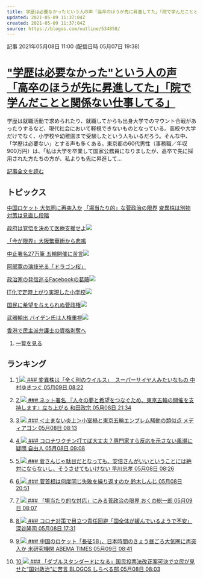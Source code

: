 ```yaml
---
title: 学歴は必要なかったという人の声「高卒のほうが先に昇進してた」「院で学んだことと関係ない仕事してる」
updated: 2021-05-09 11:37:04Z
created: 2021-05-09 11:37:04Z
source: https://blogos.com/outline/534858/
---
```


 記事
2021年05月08日 11:00 (配信日時 05月07日 19:38)

# ["学歴は必要なかった"という人の声「高卒のほうが先に昇進してた」「院で学んだことと関係ない仕事してる」](https://blogos.com/article/534858/)

学歴は就職活動で求められたり、就職してからも出身大学でのマウント合戦があったりするなど、現代社会において軽視できないものとなっている。高校や大学だけでなく、小学校や幼稚園まで受験したという人もいるだろう。そんな中、「学歴は必要ない」とする声も多くある。東京都の60代男性（事務職／年収900万円）は、「私は大学を卒業して国家公務員になりましたが、高卒で先に採用された方たちの方が、私よりも先に昇進して…

[記事全文を読む](https://blogos.com/article/534858/)

## トピックス

[中国ロケット 大気圏に再突入か](https://blogos.com/outline/535047/)
[「場当たり的」な菅政治の限界](https://blogos.com/outline/535041/)
[変異株は別物 対策は見直し段階](https://blogos.com/outline/535042/)

[政府は覚悟を決めて医療支援せよ](https://blogos.com/outline/535053/)![](https://static.blogos.com/pc/image/refine/new.png)

[「今が限界」大阪繁華街から悲鳴](https://blogos.com/outline/535039/)

[中止署名27万筆 五輪開催に苦言](https://blogos.com/outline/535055/)![](https://static.blogos.com/pc/image/refine/new.png)

[阿部寛の演技光る「ドラゴン桜」](https://blogos.com/outline/535033/)

[政治家の発信巡るFacebookの葛藤](https://blogos.com/outline/535057/)![](https://static.blogos.com/pc/image/refine/new.png)

[IT化で定時上がり実現した小学校](https://blogos.com/outline/535052/)![](https://static.blogos.com/pc/image/refine/new.png)

[国民に希望を与えられぬ菅政権](https://blogos.com/outline/535028/)![](https://static.blogos.com/pc/image/refine/new.png)

[武器輸出 バイデン氏は人権重視](https://blogos.com/outline/535056/)![](https://static.blogos.com/pc/image/refine/new.png)

[香港で民主派弁護士の資格剥奪へ](https://blogos.com/outline/535038/)
1.   [一覧を見る](https://blogos.com/article/pickup_archive/0/)

## ランキング

1.   [   1  ![](https://static.blogos.com/media/member/3786/icon.png?1620525606)    ### 変異株は「全く別のウイルス」　スーパーサイヤ人みたいなもの       中村ゆきつぐ    05月09日 08:22](https://blogos.com/article/535042/)

2.   [   2  ![](https://static.blogos.com/media/member/72348/icon.png?1620525606)    ### ネット署名 『人々の夢と希望をつなぐため、東京五輪の開催を支持します』立ち上がる       和田政宗    05月08日 21:34](https://blogos.com/article/535011/)

3.   [   3  ![](https://static.blogos.com/media/member/81645/icon.png?1620525606)    ### ＜止まない炎上＞小室禍と東京五輪エンブレム騒動の類似点       メディアゴン    05月08日 08:13](https://blogos.com/article/534909/)

4.   [   4  ![](https://static.blogos.com/media/member/251/icon.png?1620525606)    ### コロナワクチン打てば大丈夫？専門家すら反応を示さない風潮に疑問       自由人    05月08日 09:08](https://blogos.com/article/534922/)

5.   [   5  ![](https://static.blogos.com/media/member/94/icon.png?1620525606)    ### 菅さんじゃ駄目だとなっても、安倍さんがいいということには絶対にならないし、そうさせてもいけない       早川忠孝    05月08日 08:26](https://blogos.com/article/534915/)

6.   [   6  ![](https://static.blogos.com/media/member/136851/icon.png?1620525606)    ### 菅首相は何度同じ失敗を繰り返すのか       鈴木しんじ    05月08日 20:51](https://blogos.com/article/535006/)

7.   [   7  ![](https://static.blogos.com/media/member/116627/icon.png?1620525606)    ### 「場当たり的な対応」にみる菅政治の限界       おくの総一郎    05月09日 08:07](https://blogos.com/article/535041/)

8.   [   8  ![](https://static.blogos.com/media/member/403/icon.png?1620525606)    ### コロナ対策で目立つ責任回避「国全体が緩んでいるようで不安」       深谷隆司    05月08日 17:31](https://blogos.com/article/534983/)

9.   [   9  ![](https://static.blogos.com/media/member/144960/icon.png?1620525606)    ### 中国のロケット「長征5B」、日本時間のきょう昼ごろ大気圏に再突入か 米研究機関       ABEMA TIMES    05月09日 08:41](https://blogos.com/article/535047/)

10.   [   10  ![](https://static.blogos.com/media/member/168291/icon.png?1620525606)    ### 「ダブルスタンダードになる」国民投票法改正案可決で立民が見せた“国対政治”に苦言       BLOGOS しらべる部    05月08日 08:03](https://blogos.com/article/534831/)